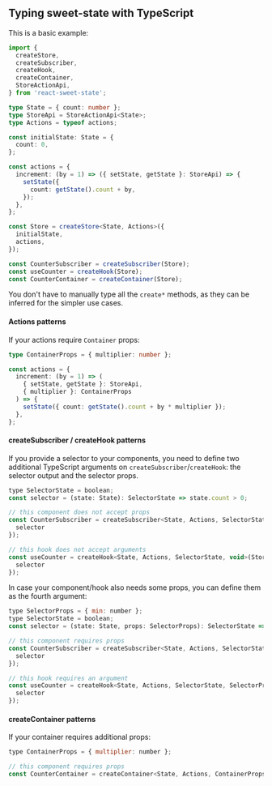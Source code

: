 ## Typing sweet-state with TypeScript

This is a basic example:

```ts
import {
  createStore,
  createSubscriber,
  createHook,
  createContainer,
  StoreActionApi,
} from 'react-sweet-state';

type State = { count: number };
type StoreApi = StoreActionApi<State>;
type Actions = typeof actions;

const initialState: State = {
  count: 0,
};

const actions = {
  increment: (by = 1) => ({ setState, getState }: StoreApi) => {
    setState({
      count: getState().count + by,
    });
  },
};

const Store = createStore<State, Actions>({
  initialState,
  actions,
});

const CounterSubscriber = createSubscriber(Store);
const useCounter = createHook(Store);
const CounterContainer = createContainer(Store);
```

You don't have to manually type all the `create*` methods, as they can be inferred for the simpler use cases.

#### Actions patterns

If your actions require `Container` props:

```ts
type ContainerProps = { multiplier: number };

const actions = {
  increment: (by = 1) => (
    { setState, getState }: StoreApi,
    { multiplier }: ContainerProps
  ) => {
    setState({ count: getState().count + by * multiplier });
  },
};
```

#### createSubscriber / createHook patterns

If you provide a selector to your components, you need to define two additional TypeScript arguments on `createSubscriber`/`createHook`: the selector output and the selector props.

```js
type SelectorState = boolean;
const selector = (state: State): SelectorState => state.count > 0;

// this component does not accept props
const CounterSubscriber = createSubscriber<State, Actions, SelectorState, void>(Store, {
  selector
});

// this hook does not accept arguments
const useCounter = createHook<State, Actions, SelectorState, void>(Store, {
  selector
});
```

In case your component/hook also needs some props, you can define them as the fourth argument:

```js
type SelectorProps = { min: number };
type SelectorState = boolean;
const selector = (state: State, props: SelectorProps): SelectorState => state.count > props.min;

// this component requires props
const CounterSubscriber = createSubscriber<State, Actions, SelectorState, SelectorProps>(Store, {
  selector
});

// this hook requires an argument
const useCounter = createHook<State, Actions, SelectorState, SelectorProps>(Store, {
  selector
});
```

#### createContainer patterns

If your container requires additional props:

```js
type ContainerProps = { multiplier: number };

// this component requires props
const CounterContainer = createContainer<State, Actions, ContainerProps>(Store);
```

